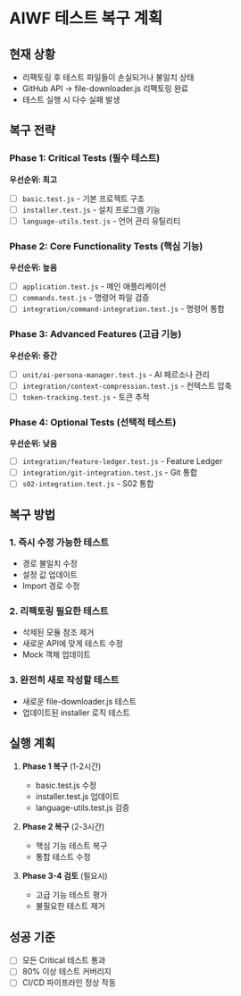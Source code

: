# AIWF 테스트 복구 계획

## 현재 상황
- 리팩토링 후 테스트 파일들이 손실되거나 불일치 상태
- GitHub API → file-downloader.js 리팩토링 완료
- 테스트 실행 시 다수 실패 발생

## 복구 전략

### Phase 1: Critical Tests (필수 테스트)
**우선순위: 최고**
- [ ] `basic.test.js` - 기본 프로젝트 구조
- [ ] `installer.test.js` - 설치 프로그램 기능
- [ ] `language-utils.test.js` - 언어 관리 유틸리티

### Phase 2: Core Functionality Tests (핵심 기능)
**우선순위: 높음**
- [ ] `application.test.js` - 메인 애플리케이션
- [ ] `commands.test.js` - 명령어 파일 검증
- [ ] `integration/command-integration.test.js` - 명령어 통합

### Phase 3: Advanced Features (고급 기능)
**우선순위: 중간**
- [ ] `unit/ai-persona-manager.test.js` - AI 페르소나 관리
- [ ] `integration/context-compression.test.js` - 컨텍스트 압축
- [ ] `token-tracking.test.js` - 토큰 추적

### Phase 4: Optional Tests (선택적 테스트)
**우선순위: 낮음**
- [ ] `integration/feature-ledger.test.js` - Feature Ledger
- [ ] `integration/git-integration.test.js` - Git 통합
- [ ] `s02-integration.test.js` - S02 통합

## 복구 방법

### 1. 즉시 수정 가능한 테스트
- 경로 불일치 수정
- 설정 값 업데이트
- Import 경로 수정

### 2. 리팩토링 필요한 테스트
- 삭제된 모듈 참조 제거
- 새로운 API에 맞게 테스트 수정
- Mock 객체 업데이트

### 3. 완전히 새로 작성할 테스트
- 새로운 file-downloader.js 테스트
- 업데이트된 installer 로직 테스트

## 실행 계획

1. **Phase 1 복구** (1-2시간)
   - basic.test.js 수정
   - installer.test.js 업데이트
   - language-utils.test.js 검증

2. **Phase 2 복구** (2-3시간)
   - 핵심 기능 테스트 복구
   - 통합 테스트 수정

3. **Phase 3-4 검토** (필요시)
   - 고급 기능 테스트 평가
   - 불필요한 테스트 제거

## 성공 기준
- [ ] 모든 Critical 테스트 통과
- [ ] 80% 이상 테스트 커버리지
- [ ] CI/CD 파이프라인 정상 작동

